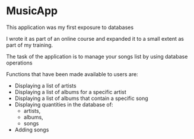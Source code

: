 # MusicApp
This application was my first exposure to databases

I wrote it as part of an online course and expanded it to a small extent as part of my training.

The task of the application is to manage your songs list by using database operations

Functions that have been made available to users are:
- Displaying a list of artists
- Displaying a list of albums for a specific artist
- Displaying a list of albums that contain a specific song
- Displaying quantities in the database of:
  -  artists,
  - albums,
  - songs
- Adding songs
